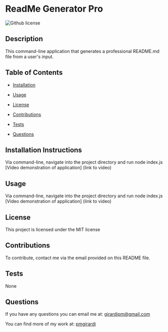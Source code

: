 # ReadMe Generator Pro
  ![Github license](https://img.shields.io/badge/license-MIT-blue.svg)
  ## Description
  This command-line application that generates a professional README.md file from a user's input.
  ## Table of Contents
  * [Installation](#installation-instructions)
  
  * [Usage](#usage)
  * [License](#license)
  * [Contributions](#contributions)
  
  * [Tests](#tests)
  
  * [Questions](#questions)
  ## Installation Instructions
Via command-line, navigate into the project directory and run node index.js [Video demonstration of application] (link to video)
  ## Usage
  Via command-line, navigate into the project directory and run node index.js [Video demonstration of application] (link to video)
  ## License
This project is licensed under the MIT license
  ## Contributions
  To contribute, contact me via the email provided on this README file.
  ## Tests
  None
  ## Questions
  If you have any questions you can email me at: girardipm@gmail.com 

  You can find more of my work at: [pmgirardi](https://github.com/pmgirardi) 
